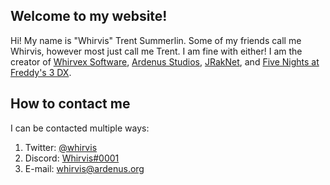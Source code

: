 ## Welcome to my website!
Hi! My name is "Whirvis" Trent Summerlin. Some of my friends call me Whirvis, however most just call me Trent. I am fine with either! I am the creator of [Whirvex Software](http://github.whirvex.com), [Ardenus Studios](http://github.ardenus.org), [JRakNet](https://jraknet.whirvis.com), and [Five Nights at Freddy's 3 DX](https://github.fnaf3dx.com/).

## How to contact me
I can be contacted multiple ways:
1. Twitter: [@whirvis](http://twitter.whirvis.com)
2. Discord: [Whirvis#0001](http://discord.whirvex.com)
3. E-mail: whirvis@ardenus.org
